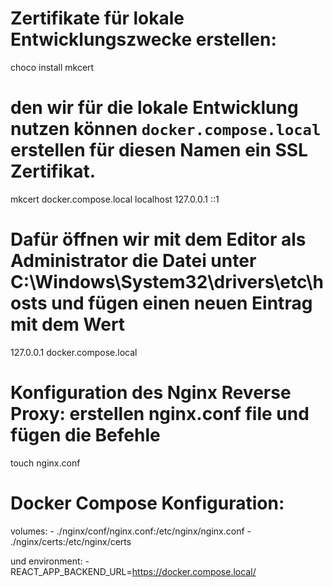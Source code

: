 # Zertifikate für lokale Entwicklungszwecke erstellen:


 choco install mkcert

# den wir für die lokale Entwicklung nutzen können `docker.compose.local` erstellen für diesen Namen ein SSL Zertifikat.
mkcert docker.compose.local localhost 127.0.0.1 ::1


# Dafür öffnen wir mit dem Editor als Administrator die Datei unter C:\Windows\System32\drivers\etc\hosts und fügen einen neuen Eintrag mit dem Wert

127.0.0.1 docker.compose.local

# Konfiguration des Nginx Reverse Proxy: erstellen nginx.conf file und fügen die Befehle
touch nginx.conf


# Docker Compose Konfiguration:

volumes:
      - ./nginx/conf/nginx.conf:/etc/nginx/nginx.conf
      - ./nginx/certs:/etc/nginx/certs


   und 
          environment:
      - REACT_APP_BACKEND_URL=https://docker.compose.local/


